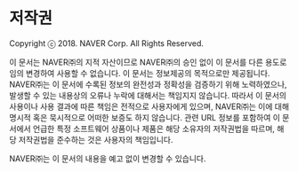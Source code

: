 # 저작권

Copyright ⓒ 2018. NAVER Corp. All Rights Reserved.

이 문서는 NAVER㈜의 지적 자산이므로 NAVER㈜의 승인 없이 이 문서를 다른 용도로 임의 변경하여 사용할 수 없습니다.
이 문서는 정보제공의 목적으로만 제공됩니다. NAVER㈜는 이 문서에 수록된 정보의 완전성과 정확성을 검증하기 위해 노력하였으나, 발생할 수 있는 내용상의 오류나 누락에 대해서는 책임지지 않습니다. 따라서 이 문서의 사용이나 사용 결과에 따른 책임은 전적으로 사용자에게 있으며, NAVER㈜는 이에 대해 명시적 혹은 묵시적으로 어떠한 보증도 하지 않습니다. 관련 URL 정보를 포함하여 이 문서에서 언급한 특정 소프트웨어 상품이나 제품은 해당 소유자의 저작권법을 따르며, 해당 저작권법을 준수하는 것은 사용자의 책임입니다.

NAVER㈜는 이 문서의 내용을 예고 없이 변경할 수 있습니다.
